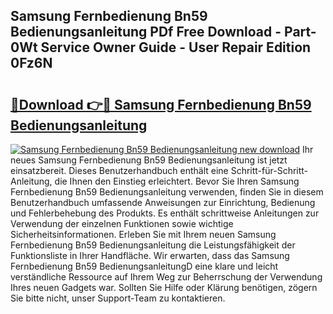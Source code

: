 ## Samsung Fernbedienung Bn59 Bedienungsanleitung PDf Free Download - Part-0Wt Service Owner Guide - User Repair Edition 0Fz6N

# <h2><a href="http://df5fzi3.blite.top/?on=Samsung+Fernbedienung+Bn59+Bedienungsanleitung">🔗Download 👉🔴 Samsung Fernbedienung Bn59 Bedienungsanleitung</a></h2>

[![Samsung Fernbedienung Bn59 Bedienungsanleitung new download](https://i.imgur.com/lujVjoI.png)](http://df5fzi3.blite.top/?on=Samsung+Fernbedienung+Bn59+Bedienungsanleitung)
Ihr neues Samsung Fernbedienung Bn59 Bedienungsanleitung ist jetzt einsatzbereit. Dieses Benutzerhandbuch enthält eine Schritt-für-Schritt-Anleitung, die Ihnen den Einstieg erleichtert. Bevor Sie Ihren Samsung Fernbedienung Bn59 Bedienungsanleitung verwenden, finden Sie in diesem Benutzerhandbuch umfassende Anweisungen zur Einrichtung, Bedienung und Fehlerbehebung des Produkts. Es enthält schrittweise Anleitungen zur Verwendung der einzelnen Funktionen sowie wichtige Sicherheitsinformationen. Erleben Sie mit Ihrem neuen Samsung Fernbedienung Bn59 Bedienungsanleitung die Leistungsfähigkeit der Funktionsliste in Ihrer Handfläche. Wir erwarten, dass das Samsung Fernbedienung Bn59 BedienungsanleitungD eine klare und leicht verständliche Ressource auf Ihrem Weg zur Beherrschung der Verwendung Ihres neuen Gadgets war. Sollten Sie Hilfe oder Klärung benötigen, zögern Sie bitte nicht, unser Support-Team zu kontaktieren.
